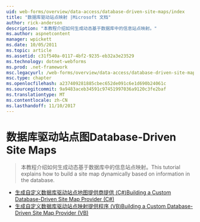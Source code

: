 ```yaml
---
uid: web-forms/overview/data-access/database-driven-site-maps/index
title: "数据库驱动站点映射 |Microsoft 文档"
author: rick-anderson
description: "本教程介绍如何生成动态基于数据库中的信息站点映射。"
ms.author: aspnetcontent
manager: wpickett
ms.date: 10/05/2011
ms.topic: article
ms.assetid: c31f540a-0117-4bf2-9235-eb32a3e23529
ms.technology: dotnet-webforms
ms.prod: .net-framework
msc.legacyurl: /web-forms/overview/data-access/database-driven-site-maps
msc.type: chapter
ms.openlocfilehash: a237409281885cbec652de091c6e1d690b24061c
ms.sourcegitcommit: 9a9483aceb34591c97451997036a9120c3fe2baf
ms.translationtype: MT
ms.contentlocale: zh-CN
ms.lasthandoff: 11/10/2017
---
```

<a name="database-driven-site-maps"></a><span data-ttu-id="bd7af-103">数据库驱动站点图</span><span class="sxs-lookup"><span data-stu-id="bd7af-103">Database-Driven Site Maps</span></span>
====================
> <span data-ttu-id="bd7af-104">本教程介绍如何生成动态基于数据库中的信息站点映射。</span><span class="sxs-lookup"><span data-stu-id="bd7af-104">This tutorial explains how to build a site map dynamically based on information in the database.</span></span>


- [<span data-ttu-id="bd7af-105">生成自定义数据库驱动站点地图提供商提供 (C#)</span><span class="sxs-lookup"><span data-stu-id="bd7af-105">Building a Custom Database-Driven Site Map Provider (C#)</span></span>](building-a-custom-database-driven-site-map-provider-cs.md)
- [<span data-ttu-id="bd7af-106">生成自定义数据库驱动站点映射提供程序 (VB)</span><span class="sxs-lookup"><span data-stu-id="bd7af-106">Building a Custom Database-Driven Site Map Provider (VB)</span></span>](building-a-custom-database-driven-site-map-provider-vb.md)
